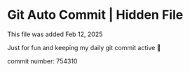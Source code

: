 # Git Auto Commit | Hidden File

This file was added Feb 12, 2025

Just for fun and keeping my daily git commit active 🤪

commit number: 754310
